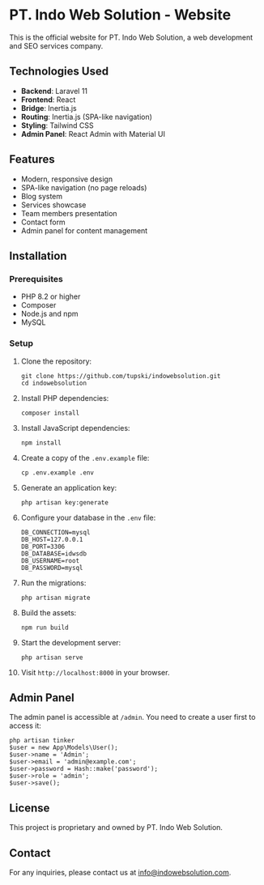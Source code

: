 # PT. Indo Web Solution - Website

This is the official website for PT. Indo Web Solution, a web development and SEO services company.

## Technologies Used

- **Backend**: Laravel 11
- **Frontend**: React
- **Bridge**: Inertia.js
- **Routing**: Inertia.js (SPA-like navigation)
- **Styling**: Tailwind CSS
- **Admin Panel**: React Admin with Material UI

## Features

- Modern, responsive design
- SPA-like navigation (no page reloads)
- Blog system
- Services showcase
- Team members presentation
- Contact form
- Admin panel for content management

## Installation

### Prerequisites

- PHP 8.2 or higher
- Composer
- Node.js and npm
- MySQL

### Setup

1. Clone the repository:
   ```
   git clone https://github.com/tupski/indowebsolution.git
   cd indowebsolution
   ```

2. Install PHP dependencies:
   ```
   composer install
   ```

3. Install JavaScript dependencies:
   ```
   npm install
   ```

4. Create a copy of the `.env.example` file:
   ```
   cp .env.example .env
   ```

5. Generate an application key:
   ```
   php artisan key:generate
   ```

6. Configure your database in the `.env` file:
   ```
   DB_CONNECTION=mysql
   DB_HOST=127.0.0.1
   DB_PORT=3306
   DB_DATABASE=idwsdb
   DB_USERNAME=root
   DB_PASSWORD=mysql
   ```

7. Run the migrations:
   ```
   php artisan migrate
   ```

8. Build the assets:
   ```
   npm run build
   ```

9. Start the development server:
   ```
   php artisan serve
   ```

10. Visit `http://localhost:8000` in your browser.

## Admin Panel

The admin panel is accessible at `/admin`. You need to create a user first to access it:

```
php artisan tinker
$user = new App\Models\User();
$user->name = 'Admin';
$user->email = 'admin@example.com';
$user->password = Hash::make('password');
$user->role = 'admin';
$user->save();
```

## License

This project is proprietary and owned by PT. Indo Web Solution.

## Contact

For any inquiries, please contact us at info@indowebsolution.com.
